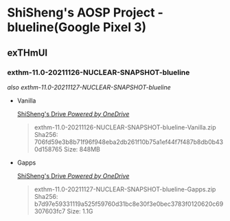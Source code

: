 # ShiSheng's AOSP Project - blueline(Google Pixel 3)

## exTHmUI

### exthm-11.0-20211126-NUCLEAR-SNAPSHOT-blueline

*also exthm-11.0-20211127-NUCLEAR-SNAPSHOT-blueline*

- Vanilla
	
	[ShiSheng's Drive *Powered by OneDrive*](https://drive.shishengstore.com/Android/blueline-Pixel3/exthm-11.0-20211126-NUCLEAR-SNAPSHOT-blueline-Vanilla.zip)
	
	> exthm-11.0-20211126-NUCLEAR-SNAPSHOT-blueline-Vanilla.zip
	> Sha256: 706fd59e3b8b71f96f948eba2db261f10b75a1ef44f7f487b8db0b430d158765
	> Size: 848MB
	
- Gapps
	
	[ShiSheng's Drive *Powered by OneDrive*](https://drive.shishengstore.com/Android/blueline-Pixel3/exthm-11.0-20211127-NUCLEAR-SNAPSHOT-blueline-Gapps.zip)
	
	> exthm-11.0-20211127-NUCLEAR-SNAPSHOT-blueline-Gapps.zip
	> Sha256: b7d97e59331119a525f59760d31bc8e30f3e0bec3783f0120620c69307603fc7
	> Size: 1.1G

